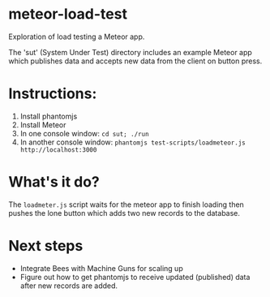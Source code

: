 meteor-load-test
================

Exploration of load testing a Meteor app.

The 'sut' (System Under Test) directory includes an example Meteor app which publishes data and accepts new data from the client on button press.


Instructions:
=============

1. Install phantomjs
2. Install Meteor
3. In one console window: `cd sut; ./run`
4. In another console window: `phantomjs test-scripts/loadmeteor.js http://localhost:3000`


What's it do?
=============

The `loadmeter.js` script waits for the meteor app to finish loading then pushes the lone button which adds two new records to the database.


Next steps
==========

* Integrate Bees with Machine Guns for scaling up
* Figure out how to get phantomjs to receive updated (published) data after new records are added.

